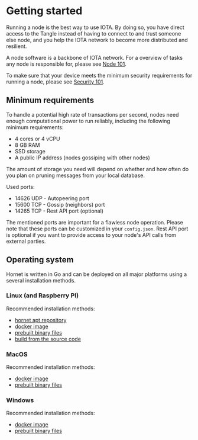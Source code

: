 # Getting started
Running a node is the best way to use IOTA. By doing so, you have direct access to the Tangle instead of having to connect to and trust someone else node, and you help the IOTA network to become more distributed and resilient.

A node software is a backbone of IOTA network. For a overview of tasks any node is responsible for, please see [Node 101](./nodes_101.md).

To make sure that your device meets the minimum security requirements for running a node, please see [Security 101](./security_101.md).

## Minimum requirements
To handle a potential high rate of transactions per second, nodes need enough computational power to run reliably, including the following minimum requirements:
* 4 cores or 4 vCPU
* 8 GB RAM
* SSD storage
* A public IP address (nodes gossiping with other nodes)

The amount of storage you need will depend on whether and how often do you plan on pruning messages from your local database.

Used ports:
* 14626 UDP - Autopeering port
* 15600 TCP - Gossip (neighbors) port
* 14265 TCP - Rest API port (optional)

The mentioned ports are important for a flawless node operation. Please note that these ports can be customized in your `config.json`.
Rest API port is optional if you want to provide access to your node's API calls from external parties.

## Operating system
Hornet is written in Go and can be deployed on all major platforms using a several installation methods.

### Linux (and Raspberry PI)
Recommended installation methods:
* [hornet apt repository](./installation_steps.md#hornet-apt-repository)
* [docker image](./installation_steps.md#docker-image)
* [prebuilt binary files](./installation_steps.md#pre-built-binaries)
* [build from the source code](./installation_steps.md#build-from-the-source-code)

### MacOS
Recommended installation methods:
* [docker image](./installation_steps.md#docker-image)
* [prebuilt binary files](./installation_steps.md#pre-built-binaries)

### Windows
Recommended installation methods:
* [docker image](./installation_steps.md#docker-image)
* [prebuilt binary files](./installation_steps.md#pre-built-binaries)

